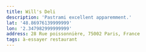 ```yaml
---
title: Will's Deli
description: 'Pastrami excellent apparemment.'
lat: '48.86976139999999'
lon: '2.347982999999999'
address: 28 Rue poissonnière, 75002 Paris, France
tags: à-essayer restaurant
---
```

